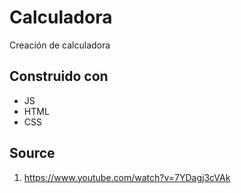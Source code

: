 # Calculadora
Creación de calculadora

## Construido con
- JS
- HTML
- CSS

## Source
1. https://www.youtube.com/watch?v=7YDagj3cVAk
